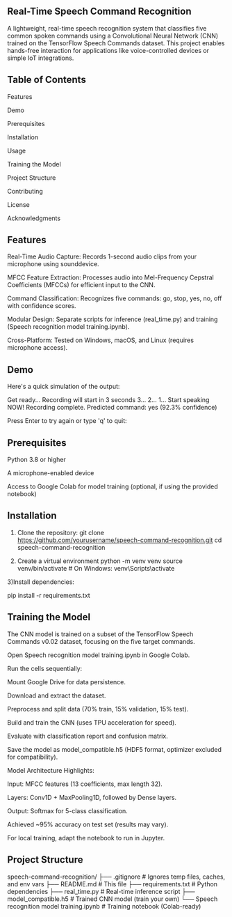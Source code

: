 ## Real-Time Speech Command Recognition



A lightweight, real-time speech recognition system that classifies five common spoken commands using a Convolutional Neural Network (CNN) trained on the TensorFlow Speech Commands dataset. This project enables hands-free interaction for applications like voice-controlled devices or simple IoT integrations.

## Table of Contents





Features



Demo



Prerequisites



Installation



Usage



Training the Model



Project Structure



Contributing



License



Acknowledgments


## Features





Real-Time Audio Capture: Records 1-second audio clips from your microphone using sounddevice.



MFCC Feature Extraction: Processes audio into Mel-Frequency Cepstral Coefficients (MFCCs) for efficient input to the CNN.



Command Classification: Recognizes five commands: go, stop, yes, no, off with confidence scores.



Modular Design: Separate scripts for inference (real_time.py) and training (Speech recognition model training.ipynb).



Cross-Platform: Tested on Windows, macOS, and Linux (requires microphone access).


## Demo
Here's a quick simulation of the output:

 Get ready... Recording will start in 3 seconds
3...
2...
1...   Start speaking NOW!
 Recording complete.
 Predicted command: yes (92.3% confidence)

 Press Enter to try again or type 'q' to quit:

## Prerequisites





Python 3.8 or higher



A microphone-enabled device



Access to Google Colab for model training (optional, if using the provided notebook)


## Installation

1) Clone the repository:
git clone https://github.com/yourusername/speech-command-recognition.git
cd speech-command-recognition

2) Create a virtual environment
python -m venv venv
source venv/bin/activate  # On Windows: venv\Scripts\activate

3)Install dependencies:

pip install -r requirements.txt



## Training the Model

The CNN model is trained on a subset of the TensorFlow Speech Commands v0.02 dataset, focusing on the five target commands.





Open Speech recognition model training.ipynb in Google Colab.



Run the cells sequentially:





Mount Google Drive for data persistence.



Download and extract the dataset.



Preprocess and split data (70% train, 15% validation, 15% test).



Build and train the CNN (uses TPU acceleration for speed).



Evaluate with classification report and confusion matrix.



Save the model as model_compatible.h5 (HDF5 format, optimizer excluded for compatibility).

Model Architecture Highlights:





Input: MFCC features (13 coefficients, max length 32).



Layers: Conv1D + MaxPooling1D, followed by Dense layers.



Output: Softmax for 5-class classification.



Achieved ~95% accuracy on test set (results may vary).

For local training, adapt the notebook to run in Jupyter.


## Project Structure

speech-command-recognition/
├── .gitignore              # Ignores temp files, caches, and env vars
├── README.md               # This file
├── requirements.txt        # Python dependencies
├── real_time.py            # Real-time inference script
├── model_compatible.h5     # Trained CNN model (train your own)
└── Speech recognition model training.ipynb  # Training notebook (Colab-ready)

